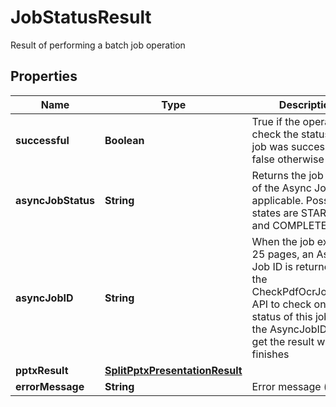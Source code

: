 

# JobStatusResult

Result of performing a batch job operation

## Properties

| Name | Type | Description | Notes |
|------------ | ------------- | ------------- | -------------|
|**successful** | **Boolean** | True if the operation to check the status of the job was successful, false otherwise |  [optional] |
|**asyncJobStatus** | **String** | Returns the job status of the Async Job, if applicable.  Possible states are STARTED and COMPLETED |  [optional] |
|**asyncJobID** | **String** | When the job exceeds 25 pages, an Async Job ID is returned.  Use the CheckPdfOcrJobStatus API to check on the status of this job using the AsyncJobID and get the result when it finishes |  [optional] |
|**pptxResult** | [**SplitPptxPresentationResult**](SplitPptxPresentationResult.md) |  |  [optional] |
|**errorMessage** | **String** | Error message (if any) |  [optional] |



